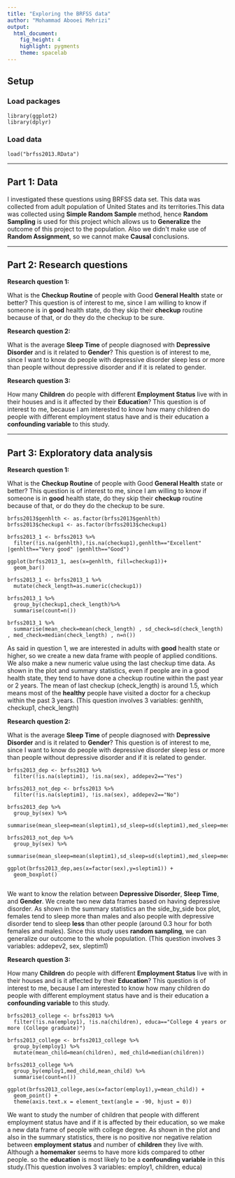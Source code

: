 ```yaml
---
title: "Exploring the BRFSS data"
author: "Mohammad Abooei Mehrizi"
output: 
  html_document: 
    fig_height: 4
    highlight: pygments
    theme: spacelab
---
```


## Setup

### Load packages

```{r load-packages, message = FALSE}
library(ggplot2)
library(dplyr)
```

### Load data
 

```{r load-data}
load("brfss2013.RData")
```



* * *

## Part 1: Data
I investigated these questions using BRFSS data set. This data was collected from adult population of United States and its territories.This data was collected using **Simple Random Sample** method, hence **Random Sampling** is used for this project which allows us to **Generalize** the outcome of this project to the population. Also we didn't make use of **Random Assignment**, so we cannot make **Causal** conclusions.

* * *

## Part 2: Research questions

**Research question 1:**

What is the **Checkup Routine** of people with Good **General Health** state or better?
This question is of interest to me, since I am willing to know if someone is in **good** health state, do they skip their **checkup** routine because of that, or do they do the checkup to be sure.

**Research question 2:**

What is the average **Sleep Time** of people diagnosed with **Depressive Disorder** and is it related to **Gender**?
This question is of interest to me, since I want to know do people with depressive disorder sleep less or more than people without depressive disorder and if it is related to gender.

**Research question 3:**

How many **Children** do people with different **Employment Status** live with in their houses and is it affected by their **Education**?
This question is of interest to me, because I am interested to know how many children do people with different employment status have and is their education a **confounding variable** to this study. 


* * *

## Part 3: Exploratory data analysis


**Research question 1:**

What is the **Checkup Routine** of people with Good **General Health** state or better?
This question is of interest to me, since I am willing to know if someone is in **good** health state, do they skip their **checkup** routine because of that, or do they do the checkup to be sure.


```{r}
brfss2013$genhlth <- as.factor(brfss2013$genhlth)
brfss2013$checkup1 <- as.factor(brfss2013$checkup1)

brfss2013_1 <- brfss2013 %>%
  filter(!is.na(genhlth),!is.na(checkup1),genhlth=="Excellent" |genhlth=="Very good" |genhlth=="Good") 

ggplot(brfss2013_1, aes(x=genhlth, fill=checkup1))+
  geom_bar()

brfss2013_1 <- brfss2013_1 %>%
  mutate(check_length=as.numeric(checkup1))

brfss2013_1 %>% 
  group_by(checkup1,check_length)%>%
  summarise(count=n())

brfss2013_1 %>%
  summarise(mean_check=mean(check_length) , sd_check=sd(check_length) , med_check=median(check_length) , n=n())

```
As said in question 1, we are interested in adults with **good** health state or higher, so we create a new data frame with people of applied conditions. We also make a new numeric value using the last checkup time data. As shown in the plot and summary statistics, even if people are in a good health state, they tend to have done a checkup routine within the past year or 2 years. The mean of last checkup (check_length) is around 1.5, which means most of the **healthy** people have visited a doctor for a checkup within the past 3 years. (This question involves 3 variables: genhlth, checkup1, check_length)


**Research question 2:**

What is the average **Sleep Time** of people diagnosed with **Depressive Disorder** and is it related to **Gender**?
This question is of interest to me, since I want to know do people with depressive disorder sleep less or more than people without depressive disorder and if it is related to gender.


```{r}
brfss2013_dep <- brfss2013 %>%
  filter(!is.na(sleptim1), !is.na(sex), addepev2=="Yes")

brfss2013_not_dep <- brfss2013 %>%
  filter(!is.na(sleptim1), !is.na(sex), addepev2=="No")

brfss2013_dep %>%
  group_by(sex) %>%
  summarise(mean_sleep=mean(sleptim1),sd_sleep=sd(sleptim1),med_sleep=median(sleptim1)) 
  
brfss2013_not_dep %>%
  group_by(sex) %>%
  summarise(mean_sleep=mean(sleptim1),sd_sleep=sd(sleptim1),med_sleep=median(sleptim1))

ggplot(brfss2013_dep,aes(x=factor(sex),y=sleptim1)) + 
  geom_boxplot()
  
```

We want to know the relation between **Depressive Disorder**, **Sleep Time**, and **Gender**. We create two new data frames based on having depressive disorder. As shown in the summary statistics an the side_by_side box plot, females tend to sleep more than males and also people with depressive disorder tend to sleep **less** than other people (around 0.3 hour for both females and males). Since this study uses **random sampling**, we can generalize our outcome to the whole population. (This question involves 3 variables: addepev2, sex, sleptim1)  

**Research question 3:**

How many **Children** do people with different **Employment Status** live with in their houses and is it affected by their **Education**?
This question is of interest to me, because I am interested to know how many children do people with different employment status have and is their education a **confounding variable** to this study. 


```{r}
brfss2013_college <- brfss2013 %>%
  filter(!is.na(employ1), !is.na(children), educa=="College 4 years or more (College graduate)")

brfss2013_college <- brfss2013_college %>%
  group_by(employ1) %>%
  mutate(mean_child=mean(children), med_child=median(children))

brfss2013_college %>%
  group_by(employ1,med_child,mean_child) %>%
  summarise(count=n())

ggplot(brfss2013_college,aes(x=factor(employ1),y=mean_child)) +
  geom_point() +
  theme(axis.text.x = element_text(angle = -90, hjust = 0))

```


We want to study the number of children that people with different employment status have and if it is affected by their education, so we make a new data frame of people with  college degree. As shown in the plot and also in the summary statistics, there is no positive nor negative relation between **employment status** and number of **children** they live with. Although a **homemaker** seems to have more kids compared to other people. so the **education** is most likely to be a **confounding variable** in this study.(This question involves 3 variables: employ1, children, educa) 
